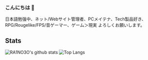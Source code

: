 ### こんにちは 👋

日本語勉强中、ネット/Webサイト管理者、PCメイテナ、Tech製品好き、RPG/Rougelike/FPS/音ゲーマー、ゲーム＞現実
よろしくお願いします。

## Stats
![RA1NO3O's github stats](https://github-readme-stats.vercel.app/api?username=RA1NO3O&show_icons=true)
![Top Langs](https://github-readme-stats.vercel.app/api/top-langs/?username=RA1NO3O&show_icons=true&layout=compact)


<!--
**RA1NO3O/RA1NO3O** is a ✨ _special_ ✨ repository because its `README.md` (this file) appears on your GitHub profile.

Here are some ideas to get you started:

- 🔭 I’m currently working on ...
- 🌱 I’m currently learning ...
- 👯 I’m looking to collaborate on ...
- 🤔 I’m looking for help with ...
- 💬 Ask me about ...
- 📫 How to reach me: ...
- 😄 Pronouns: ...
- ⚡ Fun fact: ...
-->
